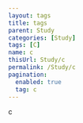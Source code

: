 ```yaml
---
layout: tags
title: tags
parent: Study
categories: [Study]
tags: [C]
name: c
thisUrl: Study/c
permalink: /Study/c
pagination:
  enabled: true
  tag: c
---
```

c
<!-- title : parent -->
